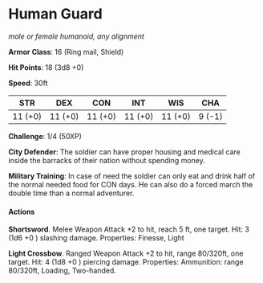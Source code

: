 # Human Guard
*male or female humanoid, any alignment*

**Armor Class**: 16 (Ring mail, Shield)

**Hit Points**: 18 (3d8 +0)

**Speed**: 30ft

**STR**|**DEX**|**CON**|**INT**|**WIS**|**CHA**
-------|-------|-------|-------|-------|-------
11 (+0)|11 (+0)|11 (+0)|11 (+0)|11 (+0)|9 (-1)

**Challenge**: 1/4 (50XP) 

**City Defender**: The soldier can have proper housing and medical care inside the barracks of their nation without spending money.

**Military Training**: In case of need the soldier can only eat and drink half of the normal needed food for CON days. He can also do a forced march the double time than a normal adventurer.

#### Actions
**Shortsword**. Melee Weapon Attack +2 to hit, reach 5 ft, one target. Hit: 3 (1d6 +0 ) slashing damage. Properties: Finesse, Light

**Light Crossbow**. Ranged Weapon Attack +2 to hit, range 80/320ft, one target. Hit: 4 (1d8 +0 ) piercing damage. Properties: Ammunition: range 80/320ft, Loading, Two-handed.
